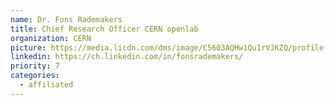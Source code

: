 ```yaml
---
name: Dr. Fons Rademakers
title: Chief Research Officer CERN openlab
organization: CERN
picture: https://media.licdn.com/dms/image/C5603AQHw1Qu1rVJKZQ/profile-displayphoto-shrink_800_800/0/1517696516845?e=1681344000&v=beta&t=2yq3BsTs9huKQc0vhi8OMzs4L2lCRNhkhECczm0Qw6Y
linkedin: https://ch.linkedin.com/in/fonsrademakers/
priority: 7
categories:
  - affiliated
---
```

